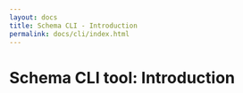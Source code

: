 ```yaml
---
layout: docs
title: Schema CLI - Introduction
permalink: docs/cli/index.html
---
```

Schema CLI tool: Introduction
====
